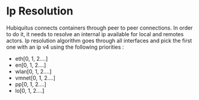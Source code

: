 # Ip Resolution

Hubiquitus connects containers through peer to peer connections. In order to do it, it needs to resolve an internal ip available for local and remotes actors.
Ip resolution algorithm goes through all interfaces and pick the first one with an ip v4 using the following priorities :
* eth[0, 1, 2....]
* en[0, 1, 2....]
* wlan[0, 1, 2....]
* vmnet[0, 1, 2....]
* pp[0, 1, 2....]
* lo[0, 1, 2....]
